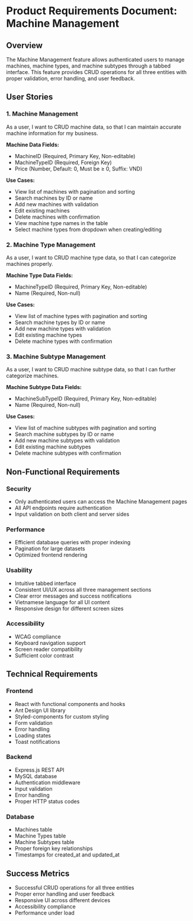 # Product Requirements Document: Machine Management

## Overview
The Machine Management feature allows authenticated users to manage machines, machine types, and machine subtypes through a tabbed interface. This feature provides CRUD operations for all three entities with proper validation, error handling, and user feedback.

## User Stories

### 1. Machine Management
As a user, I want to CRUD machine data, so that I can maintain accurate machine information for my business.

**Machine Data Fields:**
- MachineID (Required, Primary Key, Non-editable)
- MachineTypeID (Required, Foreign Key)
- Price (Number, Default: 0, Must be ≥ 0, Suffix: VND)

**Use Cases:**
- View list of machines with pagination and sorting
- Search machines by ID or name
- Add new machines with validation
- Edit existing machines
- Delete machines with confirmation
- View machine type names in the table
- Select machine types from dropdown when creating/editing

### 2. Machine Type Management
As a user, I want to CRUD machine type data, so that I can categorize machines properly.

**Machine Type Data Fields:**
- MachineTypeID (Required, Primary Key, Non-editable)
- Name (Required, Non-null)

**Use Cases:**
- View list of machine types with pagination and sorting
- Search machine types by ID or name
- Add new machine types with validation
- Edit existing machine types
- Delete machine types with confirmation

### 3. Machine Subtype Management
As a user, I want to CRUD machine subtype data, so that I can further categorize machines.

**Machine Subtype Data Fields:**
- MachineSubTypeID (Required, Primary Key, Non-editable)
- Name (Required, Non-null)

**Use Cases:**
- View list of machine subtypes with pagination and sorting
- Search machine subtypes by ID or name
- Add new machine subtypes with validation
- Edit existing machine subtypes
- Delete machine subtypes with confirmation

## Non-Functional Requirements

### Security
- Only authenticated users can access the Machine Management pages
- All API endpoints require authentication
- Input validation on both client and server sides

### Performance
- Efficient database queries with proper indexing
- Pagination for large datasets
- Optimized frontend rendering

### Usability
- Intuitive tabbed interface
- Consistent UI/UX across all three management sections
- Clear error messages and success notifications
- Vietnamese language for all UI content
- Responsive design for different screen sizes

### Accessibility
- WCAG compliance
- Keyboard navigation support
- Screen reader compatibility
- Sufficient color contrast

## Technical Requirements

### Frontend
- React with functional components and hooks
- Ant Design UI library
- Styled-components for custom styling
- Form validation
- Error handling
- Loading states
- Toast notifications

### Backend
- Express.js REST API
- MySQL database
- Authentication middleware
- Input validation
- Error handling
- Proper HTTP status codes

### Database
- Machines table
- Machine Types table
- Machine Subtypes table
- Proper foreign key relationships
- Timestamps for created_at and updated_at

## Success Metrics
- Successful CRUD operations for all three entities
- Proper error handling and user feedback
- Responsive UI across different devices
- Accessibility compliance
- Performance under load 
